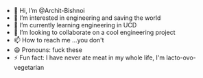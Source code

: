 - 👋 Hi, I’m @Archit-Bishnoi
- 👀 I’m interested in engineering and saving the world
- 🌱 I’m currently learning engineering in UCD
- 💞️ I’m looking to collaborate on a cool engineering project
- 📫 How to reach me ...you don't
- 😄 Pronouns: fuck these
- ⚡ Fun fact: I have never ate meat in my whole life, I'm lacto-ovo-vegetarian

<!---
Archit-Bishnoi/Archit-Bishnoi is a ✨ special ✨ repository because its `README.md` (this file) appears on your GitHub profile.
You can click the Preview link to take a look at your changes.
--->
